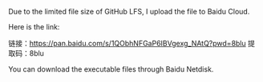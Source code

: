 Due to the limited file size of GitHub LFS, I upload the file to Baidu Cloud.

Here is the link:

链接：https://pan.baidu.com/s/1QObhNFGaP6IBVgexg_NAtQ?pwd=8blu 
提取码：8blu

You can download the executable files through Baidu Netdisk.
